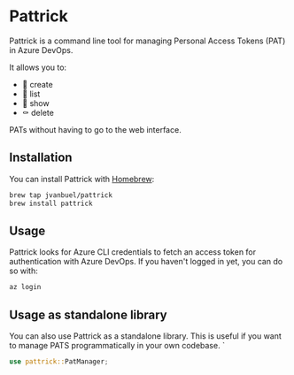 # Pattrick

Pattrick is a command line tool for managing Personal Access Tokens (PAT) in Azure DevOps.

It allows you to:

- 🐣 create
- 📖 list
- 🔎 show
- ⚰️ delete

PATs without having to go to the web interface.

## Installation

You can install Pattrick with [Homebrew](https://brew.sh/):

```bash
brew tap jvanbuel/pattrick
brew install pattrick
```

## Usage

Pattrick looks for Azure CLI credentials to fetch an access token for authentication with Azure DevOps. If you haven't logged in yet, you can do so with:

```bash
az login
```

## Usage as standalone library

You can also use Pattrick as a standalone library. This is useful if you want to manage PATS programmatically in your own codebase.
`

```rust
use pattrick::PatManager;
```
